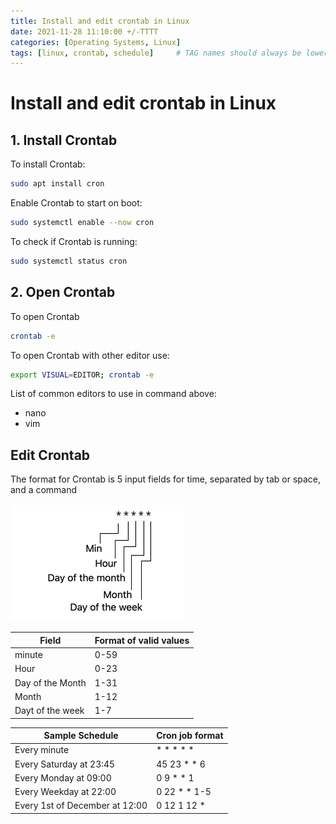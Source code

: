 ```yaml
---
title: Install and edit crontab in Linux
date: 2021-11-28 11:10:00 +/-TTTT
categories: [Operating Systems, Linux]
tags: [linux, crontab, schedule]     # TAG names should always be lowercase
---
```


# Install and edit crontab in Linux

## 1. Install Crontab

To install Crontab:
```bash
sudo apt install cron
```

Enable Crontab to start on boot:
```bash
sudo systemctl enable --now cron
```

To check if Crontab is running:
```bash
sudo systemctl status cron
```

## 2. Open Crontab

To open Crontab
```bash
crontab -e
```

To open Crontab with other editor use:
```bash
export VISUAL=EDITOR; crontab -e
```
List of common editors to use in command above:
* nano
* vim

## Edit Crontab
The format for Crontab is 5 input fields for time, separated by tab or space, and a command
<br/><br/>
![Crontab Format](/assets/img/cron/schedule-cron-fields.png)

| Field            | Format of valid values |
|------------------|------------------------|
| minute           | 0-59                   |
| Hour             | 0-23                   |
| Day of the Month | 1-31                   |
| Month            | 1-12                   |
| Dayt of the week | 1-7                    |

| Sample Schedule                | Cron job format |
|--------------------------------|-----------------|
| Every minute                   | * * * * *       |
| Every Saturday at 23:45        | 45 23 * * 6     |
| Every Monday at 09:00          | 0 9 * * 1       |
| Every Weekday at 22:00         | 0 22 * * 1-5    |
| Every 1st of December at 12:00 | 0 12 1 12 *     |